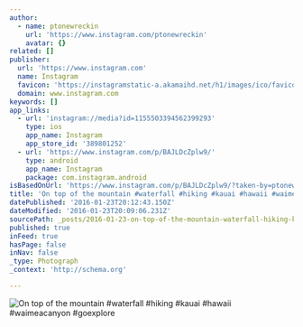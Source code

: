 ```yaml
---
author:
  - name: ptonewreckin
    url: 'https://www.instagram.com/ptonewreckin'
    avatar: {}
related: []
publisher:
  url: 'https://www.instagram.com'
  name: Instagram
  favicon: 'https://instagramstatic-a.akamaihd.net/h1/images/ico/favicon.ico/7cdab0872b15.ico'
  domain: www.instagram.com
keywords: []
app_links:
  - url: 'instagram://media?id=1155503394562399293'
    type: ios
    app_name: Instagram
    app_store_id: '389801252'
  - url: 'https://www.instagram.com/p/BAJLDcZplw9/'
    type: android
    app_name: Instagram
    package: com.instagram.android
isBasedOnUrl: 'https://www.instagram.com/p/BAJLDcZplw9/?taken-by=ptonewreckin'
title: 'On top of the mountain #waterfall #hiking #kauai #hawaii #waimeacanyon #goexplore'
datePublished: '2016-01-23T20:12:43.150Z'
dateModified: '2016-01-23T20:09:06.231Z'
sourcePath: _posts/2016-01-23-on-top-of-the-mountain-waterfall-hiking-kauai-hawaii-wa.md
published: true
inFeed: true
hasPage: false
inNav: false
_type: Photograph
_context: 'http://schema.org'

---
```

![On top of the mountain &num;waterfall &num;hiking &num;kauai &num;hawaii &num;waimeacanyon &num;goexplore](https://scontent.cdninstagram.com/hphotos-xtp1/t51.2885-15/s640x640/sh0.08/e35/928447_554632974701953_93692909_n.jpg)